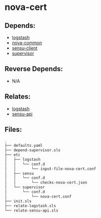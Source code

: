 # nova-cert

## Depends:

  -  [logstash](/salt/logstash)
  -  [nova-common](/salt/nova-common)
  -  [sensu-client](/salt/sensu-client)
  -  [supervisor](/salt/supervisor)

## Reverse Depends:

  -  N/A

## Relates:

  -  [logstash](/salt/logstash)
  -  [sensu-api](/salt/sensu-api)

## Files:

```bash
.
├── defaults.yaml
├── depend-supervisor.sls
├── etc
│   ├── logstash
│   │   └── conf.d
│   │       └── input-file-nova-cert.conf
│   ├── sensu
│   │   └── conf.d
│   │       └── checks-nova-cert.json
│   └── supervisor
│       └── conf.d
│           └── nova-cert.conf
├── init.sls
├── relate-logstash.sls
└── relate-sensu-api.sls
```
